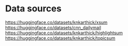 # Data sources
https://huggingface.co/datasets/knkarthick/xsum
https://huggingface.co/datasets/cnn_dailymail
https://huggingface.co/datasets/knkarthick/highlightsum
https://huggingface.co/datasets/knkarthick/topicsum